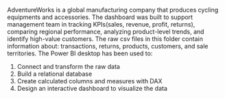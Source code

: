 AdventureWorks is a global manufacturing company that produces cycling equipments and accessories.
The dashboard was built to support management team in tracking KPIs(sales, revenue, profit, returns), comparing regional performance, analyzing product-level trends, and identify high-value customers.
The raw csv files in this folder contain information about: transactions, returns, products, customers, and sale territories.
The Power BI desktop has been used to:
1. Connect and transform the raw data
2. Build a relational database
3. Create calculated columns and measures with DAX
4. Design an interactive dashboard to visualize the data
